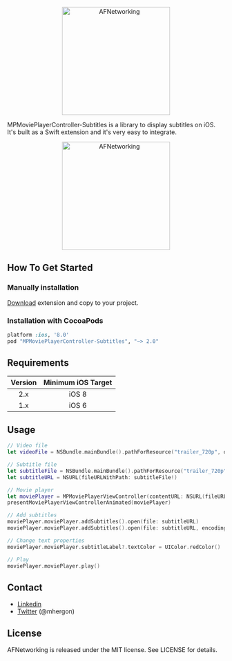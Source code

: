 <p align="center" >
<img src="https://raw.github.com/mhergon/MPMoviePlayerController-Subtitles/v2.0/Others/logo.png" alt="AFNetworking" title="AFNetworking" width=250>
</p>

MPMoviePlayerController-Subtitles is a library to display subtitles on iOS. It's built as a Swift extension and it's very easy to integrate.

<p align="center" >
<img src="https://raw.github.com/mhergon/MPMoviePlayerController-Subtitles/v2.0/Others/screenshot.png" alt="AFNetworking" title="AFNetworking" width=250>
</p>

## How To Get Started

### Manually installation

[Download](https://github.com/mhergon/MPMoviePlayerController-Subtitles/raw/v2.0/MPMoviePlayerController-Subtitles.swift) extension and copy to your project.

### Installation with CocoaPods

```ruby
platform :ios, '8.0'
pod "MPMoviePlayerController-Subtitles", "~> 2.0"
```

## Requirements

| Version | Minimum iOS Target  |
|:--------------------:|:---------------------------:|
|          2.x         |            iOS 8            |
|          1.x         |            iOS 6            |


## Usage 

```swift
// Video file
let videoFile = NSBundle.mainBundle().pathForResource("trailer_720p", ofType: "mov")

// Subtitle file
let subtitleFile = NSBundle.mainBundle().pathForResource("trailer_720p", ofType: "srt")
let subtitleURL = NSURL(fileURLWithPath: subtitleFile!)

// Movie player
let moviePlayer = MPMoviePlayerViewController(contentURL: NSURL(fileURLWithPath: videoFile!))
presentMoviePlayerViewControllerAnimated(moviePlayer)

// Add subtitles
moviePlayer.moviePlayer.addSubtitles().open(file: subtitleURL)
moviePlayer.moviePlayer.addSubtitles().open(file: subtitleURL, encoding: NSUTF8StringEncoding)

// Change text properties
moviePlayer.moviePlayer.subtitleLabel?.textColor = UIColor.redColor()

// Play
moviePlayer.moviePlayer.play()
```

## Contact

- [Linkedin][2]
- [Twitter][3] (@mhergon)

[2]: https://es.linkedin.com/in/marchervera 
[3]: http://twitter.com/mhergon "Marc Hervera"

## License

AFNetworking is released under the MIT license. See LICENSE for details.
